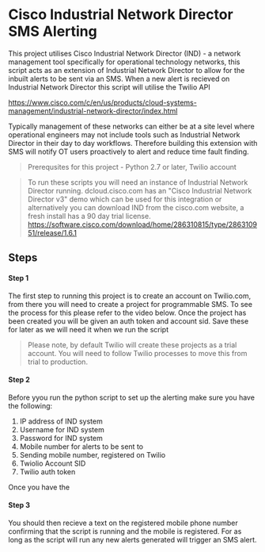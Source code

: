 # Cisco Industrial Network Director SMS Alerting

This project utilises Cisco Industrial Network Director (IND) - a network management tool specifically for operational technology networks, this script acts as an extension of Industrial Network Director to allow for the inbuilt alerts to be sent via an SMS. When a new alert is recieved on Industrial Network Director this script will utilise the Twilio API

https://www.cisco.com/c/en/us/products/cloud-systems-management/industrial-network-director/index.html

Typically management of these networks can either be at a site level where operational engineers may not include tools such as Industrial Network Director in their day to day workflows. Therefore building this extension with SMS will notify OT users proactively to alert and reduce time fault finding.

> Prerequsites for this project - Python 2.7 or later, Twilio account

> To run these scripts you will need an instance of Industrial Network Director running. dcloud.cisco.com has an "Cisco Industrial Network Director v3" demo which can be used for this integration or alternatively you can download IND from the cisco.com website, a fresh install has a 90 day trial license. https://software.cisco.com/download/home/286310815/type/286310951/release/1.6.1

## Steps

#### Step 1

The first step to running this project is to create an account on Twilio.com, from there you will need to create a project for programmable SMS. To see the process for this please refer to the video below. Once the project has been created you will be given an auth token and account sid. Save these for later as we will need it when we run the script

> Please note, by default Twilio will create these projects as a trial account. You will need to follow Twilio processes to move this from trial to production.

#### Step 2

Before yyou run the python script to set up the alerting make sure you have the following:

1. IP address of IND system
2. Username for IND system
3. Password for IND system
4. Mobile number for alerts to be sent to
5. Sending mobile number, registered on Twilio
6. Twiolio Account SID
7. Twilio auth token

Once you have the 

#### Step 3

You should then recieve a text on the registered mobile phone number confirming that the script is running and the mobile is registered. For as long as the script will run any new alerts generated will trigger an SMS alert.
